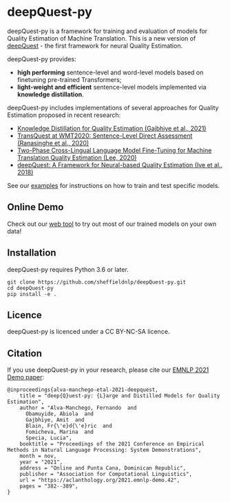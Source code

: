 # deepQuest-py
deepQuest-py is a framework for training and evaluation of models for Quality Estimation of Machine Translation. 
This is a new version of [deepQuest](https://github.com/sheffieldnlp/deepQuest) - the first framework for neural Quality Estimation. 

deepQuest-py provides:

- **high performing** sentence-level and word-level models based on finetuning pre-trained Transformers;
- **light-weight and efficient** sentence-level models implemented via **knowledge distillation**.

deepQuest-py includes implementations of several approaches for Quality Estimation proposed in recent research:

- [Knowledge Distillation for Quality Estimation (Gajbhiye et al., 2021)](https://github.com/sheffieldnlp/deepQuest-py/tree/main/examples/knowledge_distillation)
- [TransQuest at WMT2020: Sentence-Level Direct Assessment (Ranasinghe et al., 2020)](https://github.com/sheffieldnlp/deepQuest-py/tree/main/examples/monotransquest)
- [Two-Phase Cross-Lingual Language Model Fine-Tuning for Machine Translation Quality Estimation (Lee, 2020)](https://github.com/sheffieldnlp/deepQuest-py/tree/main/examples/beringlab)
- [deepQuest: A Framework for Neural-based Quality Estimation (Ive et al., 2018)](https://github.com/sheffieldnlp/deepQuest-py/tree/main/examples/birnn)

See our [examples](https://github.com/sheffieldnlp/deepQuest-py/tree/main/examples) for instructions on how to train and test specific models.

## Online Demo
Check out our [web tool](https://dq.fredblain.org/) to try out most of our trained models on your own data!

## Installation
deepQuest-py requires Python 3.6 or later. 

```
git clone https://github.com/sheffieldnlp/deepQuest-py.git
cd deepQuest-py
pip install -e .
```
## Licence
deepQuest-py is licenced under a CC BY-NC-SA licence.

## Citation
If you use deepQuest-py in your research, please cite our [EMNLP 2021 Demo paper](https://aclanthology.org/2021.emnlp-demo.42.pdf):

```
@inproceedings{alva-manchego-etal-2021-deepquest,
    title = "deep{Q}uest-py: {L}arge and Distilled Models for Quality Estimation",
    author = "Alva-Manchego, Fernando  and
      Obamuyide, Abiola  and
      Gajbhiye, Amit  and
      Blain, Fr{\'e}d{\'e}ric  and
      Fomicheva, Marina  and
      Specia, Lucia",
    booktitle = "Proceedings of the 2021 Conference on Empirical Methods in Natural Language Processing: System Demonstrations",
    month = nov,
    year = "2021",
    address = "Online and Punta Cana, Dominican Republic",
    publisher = "Association for Computational Linguistics",
    url = "https://aclanthology.org/2021.emnlp-demo.42",
    pages = "382--389",
}
```
